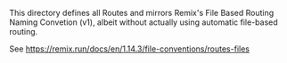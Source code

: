 This directory defines all Routes and mirrors Remix's File Based Routing Naming Convetion (v1), albeit without actually using automatic file-based routing.

See https://remix.run/docs/en/1.14.3/file-conventions/routes-files
